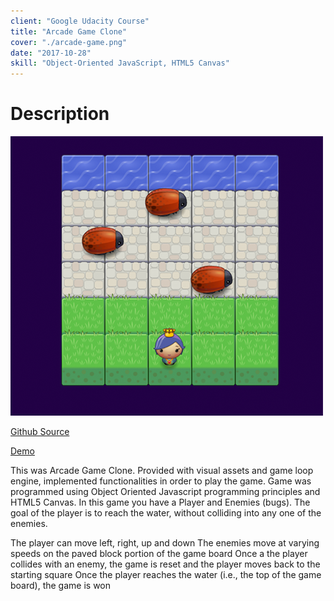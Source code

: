 ```yaml
---
client: "Google Udacity Course"
title: "Arcade Game Clone"
cover: "./arcade-game.png"
date: "2017-10-28"
skill: "Object-Oriented JavaScript, HTML5 Canvas"
---
```

# Description
<img src="arcade-game.png">

[Github Source](https://github.com/northantsvintage/frontend-nanodegree-arcade-game/)

[Demo](https://northantsvintage.github.io/frontend-nanodegree-arcade-game/)


This was Arcade Game Clone. Provided with visual assets and game loop engine, implemented functionalities in order to play the game. Game was programmed using Object Oriented Javascript programming principles and HTML5 Canvas.
In this game you have a Player and Enemies (bugs). The goal of the player is to reach the water, without colliding into any one of the enemies.

The player can move left, right, up and down
The enemies move at varying speeds on the paved block portion of the game board
Once a the player collides with an enemy, the game is reset and the player moves back to the starting square
Once the player reaches the water (i.e., the top of the game board), the game is won